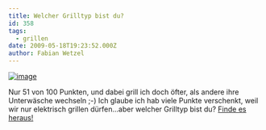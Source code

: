 ```yaml
---
title: Welcher Grilltyp bist du?
id: 358
tags:
  - grillen
date: 2009-05-18T19:23:52.000Z
author: Fabian Wetzel
---
```


[![image](https://az275061.vo.msecnd.net/blogmedia/2009/05/image-thumb6.png "image")](https://az275061.vo.msecnd.net/blogmedia/2009/05/image19.png) 

Nur 51 von 100 Punkten, und dabei grill ich doch öfter, als andere ihre Unterwäsche wechseln ;-) Ich glaube ich hab viele Punkte verschenkt, weil wir nur elektrisch grillen dürfen…aber welcher Grilltyp bist du? [Finde es heraus!](http://www.grillsportverein.de/grilltyp/)
